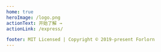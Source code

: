 ```yaml
---
home: true
heroImage: /logo.png
actionText: 开始了解 →
actionLink: /express/

footer: MIT Licensed | Copyright © 2019-present Forlorn
---
```

